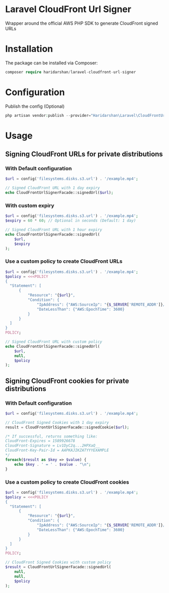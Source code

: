 # Laravel CloudFront Url Signer
Wrapper around the official AWS PHP SDK to generate CloudFront signed URLs

# Installation
The package can be installed via Composer:

```php
composer require haridarshan/laravel-cloudfront-url-signer
```

# Configuration
Publish the config (Optional)

```php
php artisan vendor:publish --provider="Haridarshan\Laravel\CloudFrontUrlSigner\CloudFrontUrlSignerServiceProvider"
```

# Usage

## Signing CloudFront URLs for private distributions

### With Default configuration 
```php
$url = config('filesystems.disks.s3.url') . '/example.mp4';

// Signed CloudFront URL with 1 day expiry
echo CloudFrontUrlSignerFacade::signedUrl($url);
```

### With custom expiry
```php
$url = config('filesystems.disks.s3.url') . '/example.mp4';
$expiry = 60 * 60; // Optional in seconds (Default: 1 day)

// Signed CloudFront URL with 1 hour expiry
echo CloudFrontUrlSignerFacade::signedUrl(
    $url,
    $expiry
);
```

### Use a custom policy to create CloudFront URLs
```php
$url = config('filesystems.disks.s3.url') . '/example.mp4';
$policy = <<<POLICY
{
  "Statement": [
      {
          "Resource": "{$url}",
          "Condition": {
              "IpAddress": {"AWS:SourceIp": "{$_SERVER['REMOTE_ADDR']}/32"},
              "DateLessThan": {"AWS:EpochTime": 3600}
          }
      }
  ]
}
POLICY;

// Signed CloudFront URL with custom policy 
echo CloudFrontUrlSignerFacade::signedUrl(
    $url,
    null,
    $policy
);
```

## Signing CloudFront cookies for private distributions

### With Default configuration 

```php
$url = config('filesystems.disks.s3.url') . '/example.mp4';

// CloudFront Signed Cookies with 1 day expiry
result = CloudFrontUrlSignerFacade::signedCookie($url);

/* If successful, returns something like:
CloudFront-Expires = 1589926678
CloudFront-Signature = Lv1DyC2q...2HPXaQ__
CloudFront-Key-Pair-Id = AAPKAJIKZATYYYEXAMPLE
*/
foreach($result as $key => $value) {
    echo $key . ' = ' . $value . "\n";
}
```

### Use a custom policy to create CloudFront cookies
```php
$url = config('filesystems.disks.s3.url') . '/example.mp4';
$policy = <<<POLICY
{
  "Statement": [
      {
          "Resource": "{$url}",
          "Condition": {
              "IpAddress": {"AWS:SourceIp": "{$_SERVER['REMOTE_ADDR']}/32"},
              "DateLessThan": {"AWS:EpochTime": 3600}
          }
      }
  ]
}
POLICY;

// CloudFront Signed Cookies with custom policy 
$result = CloudFrontUrlSignerFacade::signedUrl(
    null,
    null,
    $policy
);
```
